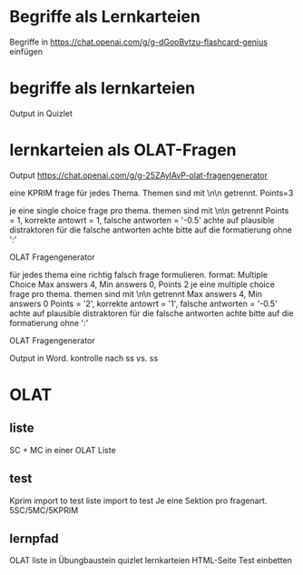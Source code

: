 # Begriffe als Lernkarteien
Begriffe in https://chat.openai.com/g/g-dGooBvtzu-flashcard-genius
einfügen

# begriffe als lernkarteien
Output in Quizlet

# lernkarteien als OLAT-Fragen
Output https://chat.openai.com/g/g-25ZAylAvP-olat-fragengenerator

eine KPRIM frage für jedes Thema. Themen sind mit \n\n getrennt. Points=3


je eine single choice frage pro thema. themen sind mit \n\n getrennt
Points = 1, korrekte antowrt = 1, falsche antworten = '-0.5' 
achte auf plausible distraktoren für die falsche antworten
achte bitte auf die formatierung ohne ':'



OLAT Fragengenerator

für jedes thema eine richtig falsch frage formulieren. format: Multiple Choice Max answers 4, Min answers 0, Points 2
je eine multiple choice frage pro thema. themen sind mit \n\n getrennt Max answers 4, Min answers 0 Points = '2', korrekte antowrt = '1', falsche antworten = '-0.5' achte auf plausible distraktoren für die falsche antworten achte bitte auf die formatierung ohne ':'

OLAT Fragengenerator

Output in Word. kontrolle nach ss vs. ss

# OLAT
## liste
SC + MC in einer OLAT Liste
## test
Kprim import to test
liste import to test
Je eine Sektion pro fragenart.
5SC/5MC/5KPRIM
## lernpfad
OLAT liste in Übungbaustein
quizlet lernkarteien HTML-Seite
Test einbetten